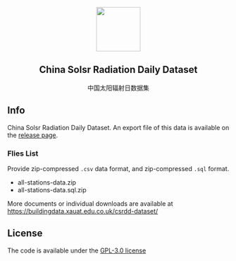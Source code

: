 <p align="center">
 <img width="100px" src="favicon.ico" align="center">
 <h2 align="center">China Solsr Radiation Daily Dataset</h2>
 <p align="center">中国太阳辐射日数据集</p>
</p>

## Info

China Solsr Radiation Daily Dataset. An export file of this data is available on the [release page](https://github.com/buildingdata/csrdd-dataset/releases).

### Flies List

Provide zip-compressed `.csv` data format, and zip-compressed `.sql` format.

+ all-stations-data.zip
+ all-stations-data.sql.zip

More documents or individual downloads are available at https://buildingdata.xauat.edu.co.uk/csrdd-dataset/

## License

The code is available under the [GPL-3.0 license](https://github.com/buildingdata/csrdd-dataset/blob/main/LICENSE)
